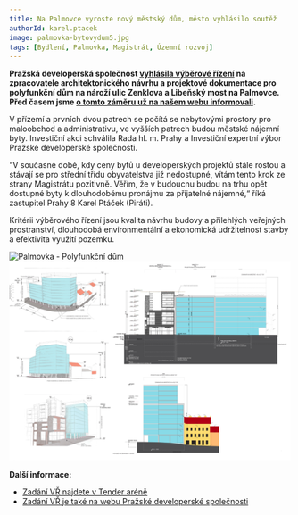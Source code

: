 ```yaml
---
title: Na Palmovce vyroste nový městský dům, město vyhlásilo soutěž
authorId: karel.ptacek
image: palmovka-bytovydum5.jpg
tags: [Bydlení, Palmovka, Magistrát, Územní rozvoj]
---
```


**Pražská developerská společnost [vyhlásila výběrové řízení](https://pdspraha.eu/narozni-dum-libensky-most-zenklova-vyberove-rizeni-projektova-dokumentace/?fbclid=IwAR2BtmDk6aCv_UQ2bHIz8rCQ7V0s4N5Cy3ZVVllfXUvCpmX2UdPpBWvq9RY) na zpracovatele architektonického návrhu a projektové dokumentace pro polyfunkční dům na nároží ulic Zenklova a Libeňský most na Palmovce. Před časem jsme [o tomto záměru už na našem webu informovali](https://praha8.pirati.cz/aktuality/na-palmovce-vyroste-novy-dum-nabidne-50-mestskych-bytu.html).**

V přízemí a prvních dvou patrech se počítá se nebytovými prostory pro maloobchod a administrativu, ve vyšších patrech budou městské nájemní byty. Investiční akci schválila Rada hl. m. Prahy a Investiční expertní výbor Pražské developerské společnosti. 

“V současné době, kdy ceny bytů u developerských projektů stále rostou a stávají se pro střední třídu obyvatelstva již nedostupné, vítám tento krok ze strany Magistrátu pozitivně. Věřím, že v budoucnu budou na trhu opět dostupné byty k dlouhodobému pronájmu za přijatelné nájemné,“ říká zastupitel Prahy 8 Karel Ptáček (Piráti).

Kritérii výběrového řízení jsou kvalita návrhu budovy a přilehlých veřejných prostranství, dlouhodobá environmentální a ekonomická udržitelnost stavby a efektivita využití pozemku. 

![Palmovka - Polyfunkční dům](/assets/img/posts/palmovka-bytovydum3.png)
![Palmovka - Polyfunkční dům](/assets/img/posts/palmovka-bytovydum4.png)

**Další informace:**
- [Zadání VŘ najdete v Tender aréně](https://bit.ly/3Kx0gSP)
- [Zadání VŘ je také na webu Pražské developerské společnosti](https://bit.ly/3FCjxhY)
